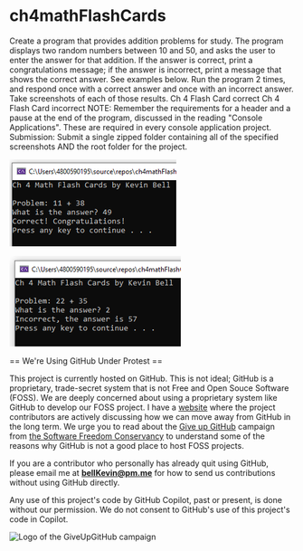 # ch4mathFlashCards
Create a program that provides addition problems for study. The program displays two random numbers between 10 and 50, and asks the user to enter the answer for that addition. If the answer is correct, print a congratulations message; if the answer is incorrect, print a message that shows the correct answer. See examples below. Run the program 2 times, and respond once with a correct answer and once with an incorrect answer. Take screenshots of each of those results.  Ch 4 Flash Card correct     Ch 4 Flash Card incorrect     NOTE: Remember the requirements for a header and a pause at the end of the program, discussed in the reading "Console Applications". These are required in every console application project.  Submission: Submit a single zipped folder containing all of the specified screenshots AND the root folder for the project.

![1](https://github.com/bell-kevin/ch4mathFlashCards/blob/main/ch4mathFlashCards/math.PNG)

![2](https://github.com/bell-kevin/ch4mathFlashCards/blob/main/ch4mathFlashCards/math2.PNG)

== We're Using GitHub Under Protest ==

This project is currently hosted on GitHub.  This is not ideal; GitHub is a
proprietary, trade-secret system that is not Free and Open Souce Software
(FOSS).  We are deeply concerned about using a proprietary system like GitHub
to develop our FOSS project. I have a [website](https://bellKevin.me) where the
project contributors are actively discussing how we can move away from GitHub
in the long term.  We urge you to read about the [Give up GitHub](https://GiveUpGitHub.org) campaign 
from [the Software Freedom Conservancy](https://sfconservancy.org) to understand some of the reasons why GitHub is not 
a good place to host FOSS projects.

If you are a contributor who personally has already quit using GitHub, please
email me at **bellKevin@pm.me** for how to send us contributions without
using GitHub directly.

Any use of this project's code by GitHub Copilot, past or present, is done
without our permission.  We do not consent to GitHub's use of this project's
code in Copilot.

![Logo of the GiveUpGitHub campaign](https://sfconservancy.org/img/GiveUpGitHub.png)
